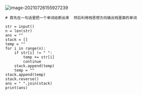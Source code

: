 ![image-20210726155927239](C:\Users\Administrator\AppData\Roaming\Typora\typora-user-images\image-20210726155927239.png)

```
# 首先在一句话里把一个单词给断出来  然后利用栈思想方向输出栈里面的单词

str = input()
n = len(str)
ans = ""
stack = []
temp = ""
for i in range(n):
    if str[i] != " ":
        temp += str[i]
        continue
    stack.append(temp)
    temp = ""
stack.append(temp)
stack.reverse()
ans = " ".join(stack)
print(ans)
```

